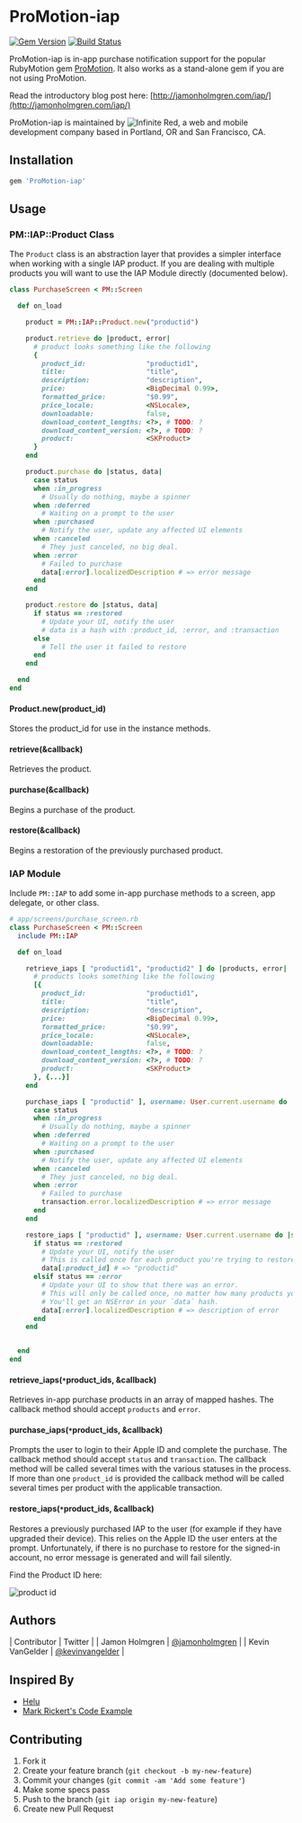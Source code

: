 # ProMotion-iap

[![Gem Version](https://badge.fury.io/rb/ProMotion-iap.svg)](http://badge.fury.io/rb/ProMotion-iap)
[![Build Status](https://travis-ci.org/infinitered/ProMotion-iap.svg)](https://travis-ci.org/infinitered/ProMotion-iap)

ProMotion-iap is in-app purchase notification support for the
 popular RubyMotion gem [ProMotion](https://github.com/infinitered/ProMotion). It also works as a stand-alone gem if you are not using ProMotion.
 
Read the introductory blog post here: [http://jamonholmgren.com/iap/](http://jamonholmgren.com/iap/)

ProMotion-iap is maintained by ![Infinite Red](http://infinite.red), a web and mobile development company based in Portland, OR and San Francisco, CA.

## Installation

```ruby
gem 'ProMotion-iap'
```

## Usage

### PM::IAP::Product Class

The `Product` class is an abstraction layer that provides a simpler interface when working with a single IAP product.
 If you are dealing with multiple products you will want to use the IAP Module directly (documented below).

```ruby
class PurchaseScreen < PM::Screen

  def on_load

    product = PM::IAP::Product.new("productid")

    product.retrieve do |product, error|
      # product looks something like the following
      {
        product_id:               "productid1",
        title:                    "title",
        description:              "description",
        price:                    <BigDecimal 0.99>,
        formatted_price:          "$0.99",
        price_locale:             <NSLocale>,
        downloadable:             false,
        download_content_lengths: <?>, # TODO: ?
        download_content_version: <?>, # TODO: ?
        product:                  <SKProduct>
      }
    end

    product.purchase do |status, data|
      case status
      when :in_progress
        # Usually do nothing, maybe a spinner
      when :deferred
        # Waiting on a prompt to the user
      when :purchased
        # Notify the user, update any affected UI elements
      when :canceled
        # They just canceled, no big deal.
      when :error
        # Failed to purchase
        data[:error].localizedDescription # => error message
      end
    end

    product.restore do |status, data|
      if status == :restored
        # Update your UI, notify the user
        # data is a hash with :product_id, :error, and :transaction
      else
        # Tell the user it failed to restore
      end
    end

  end
end

```

#### Product.new(product_id)

Stores the product_id for use in the instance methods.

#### retrieve(&callback)

Retrieves the product.

#### purchase(&callback)

Begins a purchase of the product.

#### restore(&callback)

Begins a restoration of the previously purchased product.


### IAP Module

Include `PM::IAP` to add some in-app purchase methods to a screen, app delegate, or other class.

```ruby
# app/screens/purchase_screen.rb
class PurchaseScreen < PM::Screen
  include PM::IAP

  def on_load

    retrieve_iaps [ "productid1", "productid2" ] do |products, error|
      # products looks something like the following
      [{
        product_id:               "productid1",
        title:                    "title",
        description:              "description",
        price:                    <BigDecimal 0.99>,
        formatted_price:          "$0.99",
        price_locale:             <NSLocale>,
        downloadable:             false,
        download_content_lengths: <?>, # TODO: ?
        download_content_version: <?>, # TODO: ?
        product:                  <SKProduct>
      }, {...}]
    end

    purchase_iaps [ "productid" ], username: User.current.username do |status, transaction|
      case status
      when :in_progress
        # Usually do nothing, maybe a spinner
      when :deferred
        # Waiting on a prompt to the user
      when :purchased
        # Notify the user, update any affected UI elements
      when :canceled
        # They just canceled, no big deal.
      when :error
        # Failed to purchase
        transaction.error.localizedDescription # => error message
      end
    end

    restore_iaps [ "productid" ], username: User.current.username do |status, data|
      if status == :restored
        # Update your UI, notify the user
        # This is called once for each product you're trying to restore.
        data[:product_id] # => "productid"
      elsif status == :error
        # Update your UI to show that there was an error.
        # This will only be called once, no matter how many products you are trying to restore.
        # You'll get an NSError in your `data` hash.
        data[:error].localizedDescription # => description of error
      end
    end


  end
end
```

#### retrieve_iaps(`*`product_ids, &callback)

Retrieves in-app purchase products in an array of mapped hashes. The callback method should accept `products` and `error`.


#### purchase_iaps(`*`product_ids, &callback)

Prompts the user to login to their Apple ID and complete the purchase. The callback method should accept `status` and `transaction`.
 The callback method will be called several times with the various statuses in the process. If more than one `product_id` is provided
 the callback method will be called several times per product with the applicable transaction.


#### restore_iaps(`*`product_ids, &callback)

Restores a previously purchased IAP to the user (for example if they have upgraded their device). This relies on the Apple ID the user
 enters at the prompt. Unfortunately, if there is no purchase to restore for the signed-in account, no error message is generated and
 will fail silently.





Find the Product ID here:

![product id](http://clrsight.co/jh/2015-02-11-d8xw6.png?+)


## Authors
| Contributor | Twitter |
| Jamon Holmgren | [@jamonholmgren](http://twitter.com/jamonholmgren) |
| Kevin VanGelder | [@kevinvangelder](http://twitter.com/kevin_vangelder) |

## Inspired By
- [Helu](https://github.com/ivanacostarubio/helu)
- [Mark Rickert's Code Example](https://github.com/OTGApps/TheShowCloser/blob/master/app/helpers/iap_helper.rb)


## Contributing

1. Fork it
2. Create your feature branch (`git checkout -b my-new-feature`)
3. Commit your changes (`git commit -am 'Add some feature'`)
4. Make some specs pass
5. Push to the branch (`git iap origin my-new-feature`)
6. Create new Pull Request
